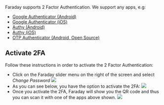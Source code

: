 Faraday supports 2 Factor Authentication. We support any apps, e.g:

* [Google Authenticator (Android)](https://play.google.com/store/apps/details?id=com.google.android.apps.authenticator2&hl=en)
* [Google Authenticator (iOS)](https://itunes.apple.com/us/app/google-authenticator/id388497605?mt=8)
* [Authy (Android)](https://play.google.com/store/apps/details?id=com.authy.authy&hl=en)
* [Authy (iOS)](https://itunes.apple.com/us/app/authy/id494168017?mt=8)
* [OTP Authenticator (Android, Open Source)](https://github.com/0xbb/otp-authenticator)

## Activate 2FA

Follow these instructions in order to activate the 2 Factor Authentication:

* Click on the Faraday slider menu on the right of the screen and select _Change Password_
![](https://raw.github.com/wiki/infobyte/faraday/images/2FA/menu.png)
* As you can see below, you have the option to activate the 2FA:
![](https://raw.github.com/wiki/infobyte/faraday/images/2FA/change_password.png)
* Once you activate the 2FA, Faraday will show you the QR code and thus you can scan it with one of the apps above shown.
![](https://raw.github.com/wiki/infobyte/faraday/images/2FA/2fa_activate.png)